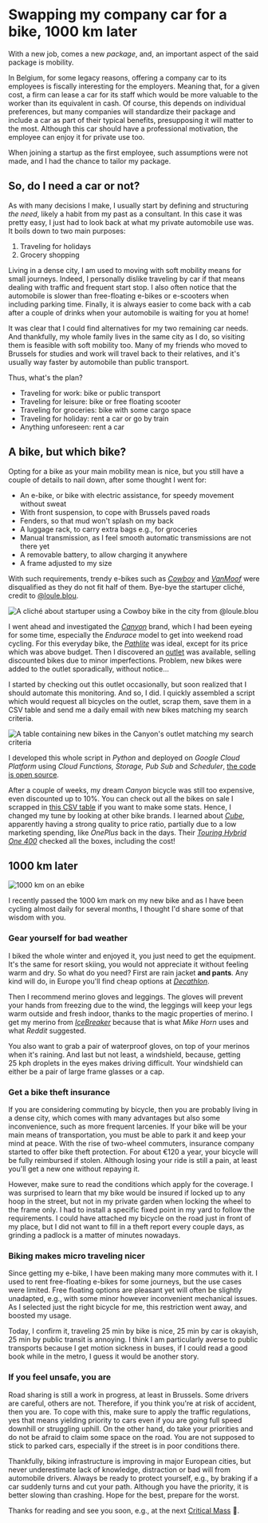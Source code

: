# Swapping my company car for a bike, 1000 km later

With a new job, comes a new _package_, and, an important aspect of the said package is mobility. 

In Belgium, for some legacy reasons, offering a company car to its employees is fiscally interesting for the employers. Meaning that, for a given cost, a firm can lease a car for its staff which would be more valuable to the worker than its equivalent in cash. Of course, this depends on individual preferences, but many companies will standardize their package and include a car as part of their typical benefits, presupposing it will matter to the most. Although this car should have a professional motivation, the employee can enjoy it for private use too.

When joining a startup as the first employee, such assumptions were not made, and I had the chance to tailor my package.

## So, do I need a car or not?

As with many decisions I make, I usually start by defining and structuring _the need_, likely a habit from my past as a consultant. In this case it was pretty easy, I just had to look back at what my private automobile use was. It boils down to two main purposes:
1. Traveling for holidays
2. Grocery shopping

Living in a dense city, I am used to moving with soft mobility means for small journeys. Indeed, I personally dislike traveling by car if that means dealing with traffic and frequent start stop. I also often notice that the automobile is slower than free-floating e-bikes or e-scooters when including parking time. Finally, it is always easier to come back with a cab after a couple of drinks when your automobile is waiting for you at home!

It was clear that I could find alternatives for my two remaining car needs. And thankfully, my whole family lives in the same city as I do, so visiting them is feasible with soft mobility too. Many of my friends who moved to Brussels for studies and work will travel back to their relatives, and it's usually way faster by automobile than public transport.

Thus, what's the plan?
- Traveling for work: bike or public transport
- Traveling for leisure: bike or free floating scooter
- Traveling for groceries: bike with some cargo space
- Traveling for holiday: rent a car or go by train
- Anything unforeseen: rent a car

## A bike, but which bike?

Opting for a bike as your main mobility mean is nice, but you still have a couple of details to nail down, after some thought I went for:
- An e-bike, or bike with electric assistance, for speedy movement without sweat
- With front suspension, to cope with Brussels paved roads
- Fenders, so that mud won't splash on my back
- A luggage rack, to carry extra bags e.g., for groceries
- Manual transmission, as I feel smooth automatic transmissions are not there yet
- A removable battery, to allow charging it anywhere
- A frame adjusted to my size

With such requirements, trendy e-bikes such as [_Cowboy_](https://us.cowboy.com/) and [_VanMoof_](https://www.vanmoof.com/) were disqualified as they do not fit half of them. Bye-bye the startuper cliché, credit to [@loule.blou](https://www.instagram.com/p/CRbBJa_lm66/).

![A cliché about startuper using a Cowboy bike in the city from @loule.blou](/img/posts/startupeur-cowboy-en.jpg) <!-- {.center} -->

I went ahead and investigated the [_Canyon_](https://www.canyon.com/) brand, which I had been eyeing for some time, especially the _Endurace_ model to get into weekend road cycling. For this everyday bike, the [_Pathlite_](https://www.canyon.com/en-be/electric-bikes/electric-touring-bikes/pathlite-on/) was ideal, except for its price which was above budget. Then I discovered an [outlet](https://www.canyon.com/en-be/outlet-bikes/) was available, selling discounted bikes due to minor imperfections. Problem, new bikes were added to the outlet sporadically, without notice...

I started by checking out this outlet occasionally, but soon realized that I should automate this monitoring. And so, I did. I quickly assembled a script which would request all bicycles on the outlet, scrap them, save them in a CSV table and send me a daily email with new bikes matching my search criteria.

![A table containing new bikes in the Canyon's outlet matching my search criteria](/img/posts/canyon-monitor-table.jpg) <!-- {.center} -->

I developed this whole script in _Python_ and deployed on _Google Cloud Platform_ using _Cloud Functions, Storage, Pub Sub_ and _Scheduler_, [the code is open source](https://github.com/simonpicard/canyon-outlet-monitor).

After a couple of weeks, my dream _Canyon_ bicycle was still too expensive, even discounted up to 10%. You can check out all the bikes on sale I scrapped in [this CSV table](https://github.com/simonpicard/canyon-outlet-monitor/blob/main/data/canyon_monitor_bikes.csv) if you want to make some stats. Hence, I changed my tune by looking at other bike brands. I learned about [_Cube_](https://www.cube.eu/), apparently having a strong quality to price ratio, partially due to a low marketing spending, like _OnePlus_ back in the days. Their [_Touring Hybrid One 400_](https://www.cube.eu/2022/e-bikes/city-tour/on-road/touring-hybrid/cube-touring-hybrid-one-400-greynblue/) checked all the boxes, including the cost! 


## 1000 km later

![1000 km on an ebike](/img/posts/ebike-1000-km.jpg) <!-- {.center} -->

I recently passed the 1000 km mark on my new bike and as I have been cycling almost daily for several months, I thought I'd share some of that wisdom with you.

### Gear yourself for bad weather

I biked the whole winter and enjoyed it, you just need to get the equipment. It's the same for resort skiing, you would not appreciate it without feeling warm and dry. So what do you need? First are rain jacket __and pants__. Any kind will do, in Europe you'll find cheap options at [_Decathlon_](https://www.decathlon.com/).

Then I recommend merino gloves and leggings. The gloves will prevent your hands from freezing due to the wind, the leggings will keep your legs warm outside and fresh indoor, thanks to the magic properties of merino. I get my merino from [_IceBreaker_](https://www.icebreaker.com/) because that is what _Mike Horn_ uses and what _Reddit_ suggested. 

You also want to grab a pair of waterproof gloves, on top of your merinos when it's raining. And last but not least, a windshield, because, getting 25 kph droplets in the eyes makes driving difficult. Your windshield can either be a pair of large frame glasses or a cap.

### Get a bike theft insurance

If you are considering commuting by bicycle, then you are probably living in a dense city, which comes with many advantages but also some inconvenience, such as more frequent larcenies. If your bike will be your main means of transportation, you must be able to park it and keep your mind at peace. With the rise of two-wheel commuters, insurance company started to offer bike theft protection. For about €120 a year, your bicycle will be fully reimbursed if stolen. Although losing your ride is still a pain, at least you'll get a new one without repaying it. 

However, make sure to read the conditions which apply for the coverage. I was surprised to learn that my bike would be insured if locked up to any hoop in the street, but not in my private garden when locking the wheel to the frame only. I had to install a specific fixed point in my yard to follow the requirements. I could have attached my bicycle on the road just in front of my place, but I did not want to fill in a theft report every couple days, as grinding a padlock is a matter of minutes nowadays.

### Biking makes micro traveling nicer

Since getting my e-bike, I have been making many more commutes with it. I used to rent free-floating e-bikes for some journeys, but the use cases were limited. Free floating options are pleasant yet will often be slightly unadapted, e.g., with some minor however inconvenient mechanical issues. As I selected just the right bicycle for me, this restriction went away, and boosted my usage.

Today, I confirm it, traveling 25 min by bike is nice, 25 min by car is okayish, 25 min by public transit is annoying. I think I am particularly averse to public transports because I get motion sickness in buses, if I could read a good book while in the metro, I guess it would be another story.

### If you feel unsafe, you are

Road sharing is still a work in progress, at least in Brussels. Some drivers are careful, others are not. Therefore, if you think you're at risk of accident, then you are. To cope with this, make sure to apply the traffic regulations, yes that means yielding priority to cars even if you are going full speed downhill or struggling uphill. On the other hand, do take your priorities and do not be afraid to claim some space on the road. You are not supposed to stick to parked cars, especially if the street is in poor conditions there.

Thankfully, biking infrastructure is improving in major European cities, but never underestimate lack of knowledge, distraction or bad will from automobile drivers. Always be ready to protect yourself, e.g., by braking if a car suddenly turns and cut your path. Although you have the priority, it is better slowing than crashing. Hope for the best, prepare for the worst.

Thanks for reading and see you soon, e.g., at the next [Critical Mass](http://www.critical-mass.be/) 🚴.
